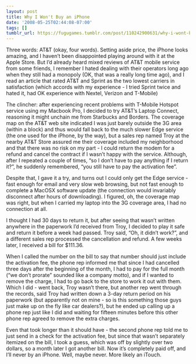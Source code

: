 ```yaml
---
layout: post
title: Why I Won't Buy an iPhone
date: '2008-05-25T02:44:08-07:00'
tags: []
tumblr_url: https://fugugames.tumblr.com/post/110242900631/why-i-wont-buy-an-iphone
---
```

Three words: AT&T (okay, four words). <!--more-->Setting aside price, the iPhone looks amazing, and I haven’t been disappointed playing around with it at the Apple Store. But I’d already heard mixed reviews of AT&T mobile service from some friends, I remember I hated dealing with their operators long ago when they still had a monopoly (OK, that was a really long time ago), and I read an article that rated AT&T and Sprint as the two lowest carriers in satisfaction (which accords with my experience - I tried Sprint twice and hated it, had OK experience with Nextel, Verizon and T-Mobile)

The clincher: after experiencing recent problems with T-Mobile Hotspot service using my Macbook Pro, I decided to try AT&T’s Laptop Connect, reasoning it might unchain me from Starbucks and Borders. The coverage map on the AT&T web site indicated I was just barely outside the 3G area (within a block) and thus would fall back to the much slower Edge service (the one used for the iPhone, by the way), but a sales rep named Troy at the nearby AT&T Store assured me their coverage included my neighborhood and that there was no risk on my part - I could return the modem for a refund and cancel the contract if I wasn’t happy with the service. Although, after I repeated a couple of times, “so I don’t have to pay anything if I return it?”, he suddenly remembered, “you still have to pay the activation fee”.

Despite that, I gave it a try, and turns out I could only get the Edge service - fast enough for email and very slow web browsing, but not fast enough to complete a MacOSX software update (the connection would invariably disconnect after hours of downloading). I figured, oh, the coverage map was right, but when I carried my laptop into the 3G coverage area, I had no connection at all.

I thought I had 30 days to return it, but after seeing that wasn’t written anywhere in the paperwork I’d received from Troy, I decided to play it safe and return it before a week had passed. Troy said, “Oh, it didn’t work?”, and a different sales rep processed the cancellation and refund. A few weeks later, I received a bill for $111.36.

When I called the number on the bill to say that number should just include the activation fee, the phone rep informed me that since I had cancelled three days after the beginning of the month, I had to pay for the full month (“we don’t prorate” sounded like a company motto), and if I wanted to remove the charge, I had to go back to the store to work it out with them. Which I did - went back, Troy wasn’t there, but another rep went through the records, said Troy had written down a 3-day return period on his paperwork (but apparently not on mine - so is this something those guys just make up on the fly like car dealers?), but he ended up calling up a phone rep just like I did and waiting for fifteen minutes before this other phone rep agreed to remove the extra charges.

Even that took longer than it should have - the second phone rep told me to just send in a check for the activation fee, but since that wasn’t separately itemized on the bill, I took a guess, which was off by slightly over two dollars, so a month later I got another bill. Now it’s completely paid off, and I’ll never by an iPhone. Well, maybe never. More likely an iTouch.


